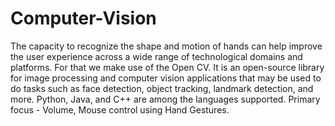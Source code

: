# Computer-Vision
The capacity to recognize the shape and motion of hands can help improve the user experience across a wide range of technological domains and platforms. For that we make use of the Open CV. It is an open-source library for image processing and computer vision applications that may be used to do tasks such as face detection, object tracking, landmark detection, and more. Python, Java, and C++ are among the languages supported.  Primary focus - Volume, Mouse control using Hand Gestures.

